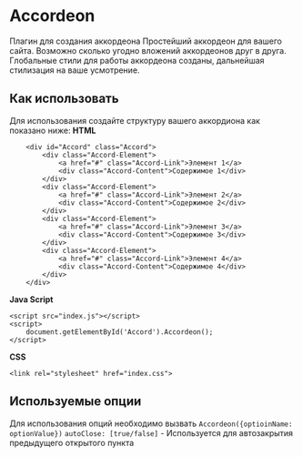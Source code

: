 # Accordeon
Плагин для создания аккордеона
Простейший аккордеон для вашего сайта.
Возможно сколько угодно вложений аккордеонов друг в друга.
Глобальные стили для работы аккордеона созданы, дальнейшая стилизация на ваше усмотрение.

## Как использовать
Для использования создайте структуру вашего аккордиона как показано ниже:
**HTML**
```
    <div id="Accord" class="Accord">
        <div class="Accord-Element">
            <a href="#" class="Accord-Link">Элемент 1</a>
            <div class="Accord-Content">Содержимое 1</div>
        </div>
        <div class="Accord-Element">
            <a href="#" class="Accord-Link">Элемент 2</a>
            <div class="Accord-Content">Содержимое 2</div>
        </div>
        <div class="Accord-Element">
            <a href="#" class="Accord-Link">Элемент 3</a>
            <div class="Accord-Content">Содержимое 3</div>
        </div>
        <div class="Accord-Element">
            <a href="#" class="Accord-Link">Элемент 4</a>
            <div class="Accord-Content">Содержимое 4</div>
        </div>
    </div>
```
**Java Script**
```
<script src="index.js"></script>
<script>
    document.getElementById('Accord').Accordeon();
</script>
```
**CSS**
```
<link rel="stylesheet" href="index.css">
```
## Используемые опции
Для использования опций необходимо вызвать `Accordeon({optioinName: optionValue})`
`autoClose: [true/false]` - Используется для автозакрытия предыдущего открытого пункта

